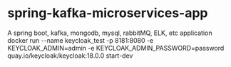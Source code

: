 # spring-kafka-microservices-app
A spring boot, kafka, mongodb, mysql, rabbitMQ, ELK, etc application
docker run --name keycloak_test -p 8181:8080 -e KEYCLOAK_ADMIN=admin -e KEYCLOAK_ADMIN_PASSWORD=password quay.io/keycloak/keycloak:18.0.0 start-dev